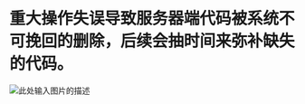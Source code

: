 # 重大操作失误导致服务器端代码被系统不可挽回的删除，后续会抽时间来弥补缺失的代码。
![此处输入图片的描述][1]


  [1]: https://timgsa.baidu.com/timg?image&quality=80&size=b9999_10000&sec=1504775300357&di=4f4c72d08981e51f73e763c437e86e48&imgtype=0&src=http://imgres.roboo.com/group5/M01/07/F4/wKhkbVgyzOGAM8iOAABc6mvSz9E761.png